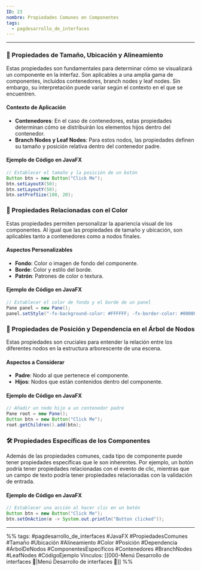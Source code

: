 ```yaml
---
ID: 23
nombre: Propiedades Comunes en Componentes
tags:
  - pagdesarrollo_de_interfaces
---
```

___
### 📏 Propiedades de Tamaño, Ubicación y Alineamiento

Estas propiedades son fundamentales para determinar cómo se visualizará un componente en la interfaz. Son aplicables a una amplia gama de componentes, incluidos contenedores, branch nodes y leaf nodes. Sin embargo, su interpretación puede variar según el contexto en el que se encuentren.

#### Contexto de Aplicación

- **Contenedores**: En el caso de contenedores, estas propiedades determinan cómo se distribuirán los elementos hijos dentro del contenedor.
- **Branch Nodes y Leaf Nodes**: Para estos nodos, las propiedades definen su tamaño y posición relativa dentro del contenedor padre.

#### Ejemplo de Código en JavaFX

```java
// Establecer el tamaño y la posición de un botón
Button btn = new Button("Click Me");
btn.setLayoutX(50);
btn.setLayoutY(50);
btn.setPrefSize(100, 20);
```

### 🎨 Propiedades Relacionadas con el Color

Estas propiedades permiten personalizar la apariencia visual de los componentes. Al igual que las propiedades de tamaño y ubicación, son aplicables tanto a contenedores como a nodos finales.

#### Aspectos Personalizables

- **Fondo**: Color o imagen de fondo del componente.
- **Borde**: Color y estilo del borde.
- **Patrón**: Patrones de color o textura.

#### Ejemplo de Código en JavaFX

```java
// Establecer el color de fondo y el borde de un panel
Pane panel = new Pane();
panel.setStyle("-fx-background-color: #FFFFFF; -fx-border-color: #000000;");
```

### 🌳 Propiedades de Posición y Dependencia en el Árbol de Nodos

Estas propiedades son cruciales para entender la relación entre los diferentes nodos en la estructura arborescente de una escena.

#### Aspectos a Considerar

- **Padre**: Nodo al que pertenece el componente.
- **Hijos**: Nodos que están contenidos dentro del componente.

#### Ejemplo de Código en JavaFX

```java
// Añadir un nodo hijo a un contenedor padre
Pane root = new Pane();
Button btn = new Button("Click Me");
root.getChildren().add(btn);
```

### 🛠️ Propiedades Específicas de los Componentes

Además de las propiedades comunes, cada tipo de componente puede tener propiedades específicas que le son inherentes. Por ejemplo, un botón podría tener propiedades relacionadas con el evento de clic, mientras que un campo de texto podría tener propiedades relacionadas con la validación de entrada.

#### Ejemplo de Código en JavaFX

```java
// Establecer una acción al hacer clic en un botón
Button btn = new Button("Click Me");
btn.setOnAction(e -> System.out.println("Button clicked"));
```


___
%%
tags: #pagdesarrollo_de_interfaces #JavaFX #PropiedadesComunes #Tamaño #Ubicación #Alineamiento #Color #Posición #Dependencia #ÁrbolDeNodos #ComponentesEspecíficos #Contenedores #BranchNodes #LeafNodes #CódigoEjemplo
Vínculos: [[000-Menú Desarrollo de interfaces 📃|Menú Desarrollo de interfaces 📃]]
%%
